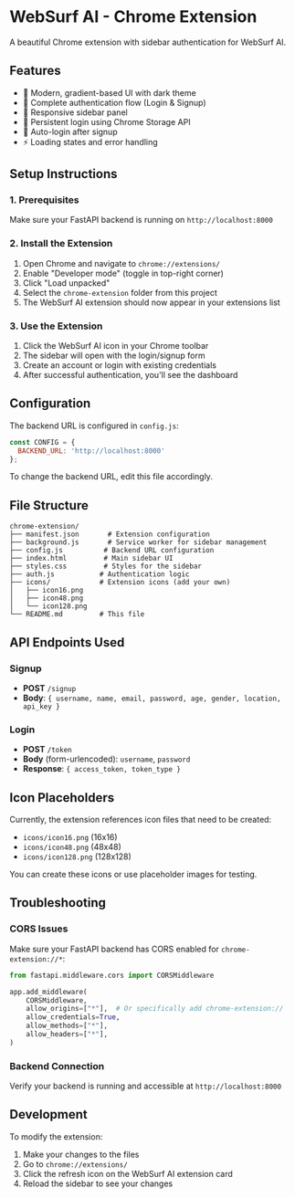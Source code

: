 # WebSurf AI - Chrome Extension

A beautiful Chrome extension with sidebar authentication for WebSurf AI.

## Features

- 🎨 Modern, gradient-based UI with dark theme
- 🔐 Complete authentication flow (Login & Signup)
- 📱 Responsive sidebar panel
- 💾 Persistent login using Chrome Storage API
- 🔄 Auto-login after signup
- ⚡ Loading states and error handling

## Setup Instructions

### 1. Prerequisites

Make sure your FastAPI backend is running on `http://localhost:8000`

### 2. Install the Extension

1. Open Chrome and navigate to `chrome://extensions/`
2. Enable "Developer mode" (toggle in top-right corner)
3. Click "Load unpacked"
4. Select the `chrome-extension` folder from this project
5. The WebSurf AI extension should now appear in your extensions list

### 3. Use the Extension

1. Click the WebSurf AI icon in your Chrome toolbar
2. The sidebar will open with the login/signup form
3. Create an account or login with existing credentials
4. After successful authentication, you'll see the dashboard

## Configuration

The backend URL is configured in `config.js`:

```javascript
const CONFIG = {
  BACKEND_URL: 'http://localhost:8000'
};
```

To change the backend URL, edit this file accordingly.

## File Structure

```
chrome-extension/
├── manifest.json       # Extension configuration
├── background.js       # Service worker for sidebar management
├── config.js          # Backend URL configuration
├── index.html         # Main sidebar UI
├── styles.css         # Styles for the sidebar
├── auth.js           # Authentication logic
├── icons/            # Extension icons (add your own)
│   ├── icon16.png
│   ├── icon48.png
│   └── icon128.png
└── README.md         # This file
```

## API Endpoints Used

### Signup
- **POST** `/signup`
- **Body**: `{ username, name, email, password, age, gender, location, api_key }`

### Login
- **POST** `/token`
- **Body** (form-urlencoded): `username`, `password`
- **Response**: `{ access_token, token_type }`

## Icon Placeholders

Currently, the extension references icon files that need to be created:
- `icons/icon16.png` (16x16)
- `icons/icon48.png` (48x48)
- `icons/icon128.png` (128x128)

You can create these icons or use placeholder images for testing.

## Troubleshooting

### CORS Issues
Make sure your FastAPI backend has CORS enabled for `chrome-extension://*`:

```python
from fastapi.middleware.cors import CORSMiddleware

app.add_middleware(
    CORSMiddleware,
    allow_origins=["*"],  # Or specifically add chrome-extension://
    allow_credentials=True,
    allow_methods=["*"],
    allow_headers=["*"],
)
```

### Backend Connection
Verify your backend is running and accessible at `http://localhost:8000`

## Development

To modify the extension:
1. Make your changes to the files
2. Go to `chrome://extensions/`
3. Click the refresh icon on the WebSurf AI extension card
4. Reload the sidebar to see your changes
